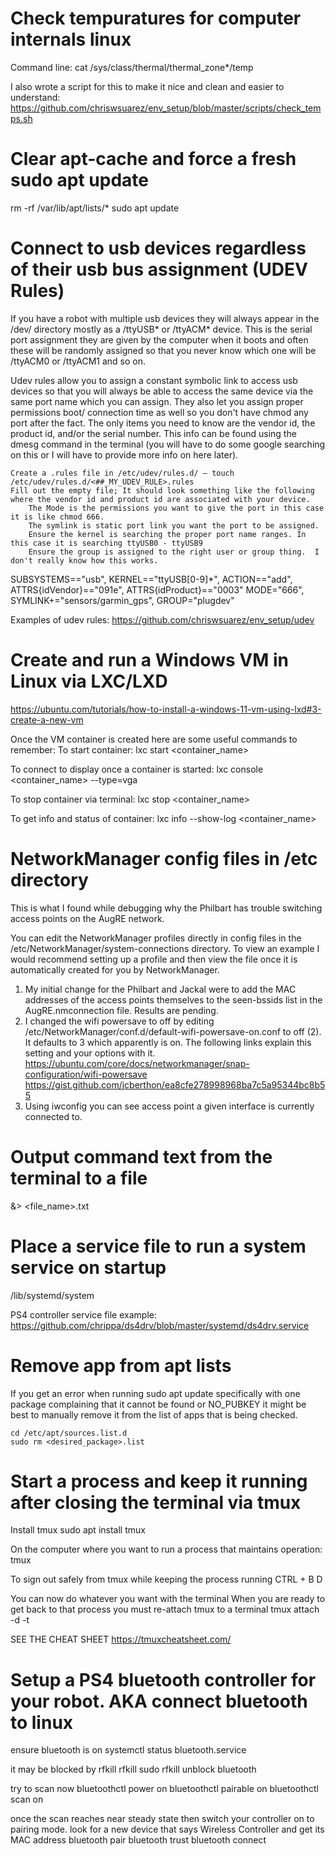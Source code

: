 # Check tempuratures for computer internals linux
Command line:
cat /sys/class/thermal/thermal_zone*/temp

I also wrote a script for this to make it nice and clean and easier to understand:
https://github.com/chriswsuarez/env_setup/blob/master/scripts/check_temps.sh


# Clear apt-cache and force a fresh sudo apt update
rm -rf /var/lib/apt/lists/*
sudo apt update

# Connect to usb devices regardless of their usb bus assignment (UDEV Rules)
If you have a robot with multiple usb devices they will always appear in the /dev/ directory mostly as a /ttyUSB* or /ttyACM* device.  This is the serial port assignment they are given by the computer when it boots and often these will be randomly assigned so that you never know which one will be /ttyACM0 or /ttyACM1 and so on. 

Udev rules allow you to assign a constant symbolic link to access usb devices so that you will always be able to access the same device via the same port name which you can assign.  They also let you assign proper permissions boot/ connection time as well so you don't have chmod any port after the fact.  The only items you need to know are the vendor id, the product id, and/or the serial number.  This info can be found using the dmesg command in the terminal (you will have to do some google searching on this or I will have to provide more info on here later).

    Create a .rules file in /etc/udev/rules.d/ – touch /etc/udev/rules.d/<##_MY_UDEV_RULE>.rules
    Fill out the empty file; It should look something like the following where the vendor id and product id are associated with your device. 
        The Mode is the permissions you want to give the port in this case it is like chmod 666. 
        The symlink is static port link you want the port to be assigned.
        Ensure the kernel is searching the proper port name ranges. In this case it is searching ttyUSB0 - ttyUSB9
        Ensure the group is assigned to the right user or group thing.  I don't really know how this works.


SUBSYSTEMS=="usb", KERNEL=="ttyUSB[0-9]*", ACTION=="add", ATTRS{idVendor}=="091e", ATTRS{idProduct}=="0003" MODE="666", SYMLINK+="sensors/garmin_gps", GROUP="plugdev"

Examples of udev rules: https://github.com/chriswsuarez/env_setup/udev

# Create and run a Windows VM in Linux via LXC/LXD
https://ubuntu.com/tutorials/how-to-install-a-windows-11-vm-using-lxd#3-create-a-new-vm

Once the VM container is created here are some useful commands to remember:
To start container:
lxc start <container_name> 

To connect to display once a container is started:
lxc console <container_name> --type=vga 

To stop container via terminal:
lxc stop <container_name> 

To get info and status of container:
lxc info --show-log <container_name> 


# NetworkManager config files in /etc directory
This is what I found while debugging why the Philbart has trouble switching access points on the AugRE network.

You can edit the NetworkManager profiles directly in config files in the /etc/NetworkManager/system-connections directory. To view an example I would recommend setting up a profile and then view the file once it is automatically created for you by NetworkManager.

1) My initial change for the Philbart and Jackal were to add the MAC addresses of the access points themselves to the seen-bssids  list in the AugRE.nmconnection file. Results are pending.
2) I changed the wifi powersave to off by editing /etc/NetworkManager/conf.d/default-wifi-powersave-on.conf  to off (2).  It defaults to 3 which apparently is on. The following links explain this setting and your options with it.
https://ubuntu.com/core/docs/networkmanager/snap-configuration/wifi-powersave
https://gist.github.com/jcberthon/ea8cfe278998968ba7c5a95344bc8b55
3) Using iwconfig  you can see access point a given interface is currently connected to.


# Output command text from the terminal to a file
&> <file_name>.txt


# Place a service file to run a system service on startup
/lib/systemd/system

PS4 controller service file example:
https://github.com/chrippa/ds4drv/blob/master/systemd/ds4drv.service


# Remove app from apt lists
If you get an error when running sudo apt update specifically with one package complaining that it cannot be found or NO_PUBKEY it might be best to manually remove it from the list of apps that is being checked.

    cd /etc/apt/sources.list.d
    sudo rm <desired_package>.list 


# Start a process and keep it running after closing the terminal via tmux
Install tmux
    sudo apt install tmux

On the computer where you want to run a process that maintains operation:
    tmux
    <run your desired process>

To sign out safely from tmux while keeping the process running
    CTRL + B
    D

You can now do whatever you want with the terminal
When you are ready to get back to that process you must re-attach tmux to a terminal
    tmux attach -d -t <session id>

SEE THE CHEAT SHEET
https://tmuxcheatsheet.com/


# Setup a PS4 bluetooth controller for your robot. AKA connect bluetooth to linux
ensure bluetooth is on
systemctl status bluetooth.service

it may be blocked by rfkill
rfkill
sudo rfkill unblock bluetooth

try to scan now
bluetoothctl power on
bluetoothctl pairable on
bluetoothctl scan on

once the scan reaches near steady state then switch your controller on to pairing mode.
look for a new device that says Wireless Controller and get its MAC address
bluetooth pair <MAC address>
bluetooth trust <MAC address>
bluetooth connect <MAC address>